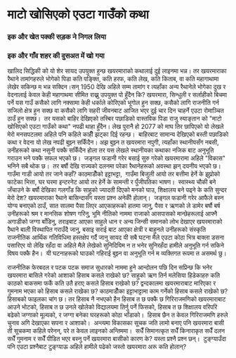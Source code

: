 # माटो खोसिएको एउटा गाउँको कथा

### इक और खेत पक्की सड़क ने निगल लिया
### इक और गाँव शहर की वुसअत में खो गया

खालिद सिद्धिकी को यो शेर सायद उपयुक्त हुन्छ खयरमाराको कथालाई दुई लाइनमा भन्न। तर खयरमाराका रैथाने तामांगहरुले भोगेको पिडा कति पङ्क्ति, कति हरफ, कति लेख, कति किताब, वा कति महागाथामा लेखेर सकिन्छ म भन्न सक्दिन।सन् 1950 देखि अहिले सम्म तामांग र त्यहाँका अन्य रैथानेले भोगेका दुख र वेदनालाई केवल केही महागाथमा सीमित राख्नु उपयुक्त पो हुँदैन कि?
खयरमारा, सिन्धुली र सर्लाहीको बिचमा पर्ने यस गाउँ कसैको लागि नक्सामा केही धर्काले कोरिएको भूगोल हुन सक्छ, कसैको लागि राजनीति गर्न सजिलो क्षेत्र हुन सक्छ वा कसैको लागि सहरी जीवनबाट आजित भएर दुई चार दिन चाहर्ने एउटा रोमाञ्चित ठाउँ हुन सक्छ।  तर यसको बाहिर देखिएको तस्बिर पछाडिको वास्तविक पिडा राजु स्याङ्तान को "माटो खोसिएको एउटा गाउँको कथा" नपढी थाहा हुँदैन। लेख पुरानै हो 2077 को माघ तिर छापिएको यो लेखले मेरो मनसपटलमा अहिले पनि कहिले काहीँ झट्का दिई रहन्छ।  बाहिरबाट सामान्य देखिएको बस्ती पछाडिको कथा र वेदना यो लेख नपढी बुझ्न सकिँदैन। अझ बुझ्न त खयरमारा नपुगी, त्यहाँका स्थानीयसँग नबसी, उनीहरूको कथा नसुनी पक्कै सकिँदैन होला तर यस लेखले स्थानीयका कथाका नजिक बाट अनुभूति गराउन भने पक्कै सफल भएको छ। 
जङ्गल फडानी गरेर बसाई सुरु गरेको खयरमारामा अहिले "विकास" भनिने सबै थोक छ।  तर बर्षौ देखि राज्यको दलनमा परेका रैथानेहरूको अवस्था झन् दयनीय भएको छ। गाउँमा गाडी आयो तर जाने कहाँ? काठमाडौँको इट्टाभट्टा,  गाउँमा बिजुली आयो तर बत्तीमा हेर्ने के झुप्रोको फाटेका भित्ता, घर घरमा इन्टरनेट आयो तर हेर्ने के सामन्ती र पुँजीपतिका भाषण।  स्वास्थ्य चौकी बने जँचाउने के बर्षौ देखिका गलगाँड कि साहुको ज्यादती दिएको मनको घाउ, शिक्षालय बने पढ्ने के कति सुन्दर मेरो देश? खयरमाराका रैथाने बासिन्दासँग यस्ता प्रश्न अनेकौँ होलान्। 
जङ्गल फडानी गरेर आफैले बस्न योग्य बनाएको ठाउँ, सात सालमा पैसा लिएर आएकाहरूको हातमा जानु, पैसा र ऋणको ले डामेर बर्षौ बर्ष उनीहरूको श्रम र मानसिक शोषण गरिनु, भूमि नीतिको नाममा राजाको आसपासको मान्छेहरूलाई आफ्नै अगाडीको जग्गा बाँडिनु, तराइबाट आएका साहुले धान र अन्य जिन्सी समानको लोभ देखाएर खयरमाराको रैथाने बाली विस्थापित गराउँदै जानु, बसाइ सराई बाट आएका क्षेत्री र बाहुनले उनीहरूको संस्कृति राजनीतिक आर्थिक गतिविधिमा हस्तक्षेप गर्दै जानु सायद यी सबै घटना मैले एउटा कोठा भित्र बाक्ला डसना पसारिएर यो लेखि रहँदा वा अहिले मैले लेखेको सुनिदियिम न त भनेर सुनिरहँदा हामीले अनुभूति गर्न सकिने विषय पक्कै हैन।  यी घटनाहरूको घाउको गहिराई बुझ्न वा अनुभूति गर्न म व्यक्तिगत रूपमा त असमर्थ छु। 

राजनीतिक फेरबदल र पटक पटक समाज सुधारको नाममा हुने आन्दोलन पछि दिन सप्रिन्छ कि भनेर खयरमारा बासिले गरेको आशाको हिसाब कसले राखेको छ? साहुको ऋण तिर्न मलेसिया हिडेकाहरु कति काठको बाकसमा फर्के कति उतै हराए कसले हिसाब राखेको छ? द्वन्दकालमा खयरमाराबाट मारिएका र गुमनाम भएका को हिसाब कसले राखेका छ? काठमाडौँका इट्टाभाट्टामा काम गर्नेको हिसाब कसले राखेको छ? हिसाबको फाइलका चांग छ। तर हिसाब नै नभएको हैन हिसाब त छ पक्कै छ गिरिराजमणिको खयरमाराबाट आउने भोटको, हिसाब त छ उनले खोलेको विद्यालयमा तिर्नु पर्ने फिसको, हिसाब त छ शिक्षालय वरिपरि बढेको जग्गाको मूल्यको, र जग्गा बनेका घरहरूको कोठा भाँडाको।  हिसाब छैन त केवल गिरिराजमणि हरुले चुनाव अगि देखाएका सपना र आशाको। 
अन्त्यमा विकासका सूचक जति लामो बनाए पनि खयरमारा बासी ती सूचकमा कहिले परेनन्, परे त केवल लाइनको अन्तिममा।  सधैँ सिमानत्कृत सधैँ किनाराकृत सधैँ दलन सधैँ गुमनाम र सधैँ पीडित भएर बस्नु पर्ने खयरमारा बासीको कारण के? यस्ता प्रश्नै प्रश्न छन्।  टुङ्ग्याउँदा पनि एउटा प्रश्नैबाट टुङ्ग्याऊ अहिले हामीले पढेको जस्तो खयरमारा अरू कति होलान्?
